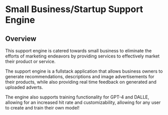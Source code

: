 # Small Business/Startup Support Engine

## Overview

This support engine is catered towards small business to eliminate the efforts of marketing endeavors by providing services to effectively market their product or service.

The support engine is a fullstack application that allows business owners to generate recommendations, descriptions and image advertisements for their products, while also providing real time feedback on generated and uploaded adverts.

The engine also supports training functionality for GPT-4 and DALLE, allowing for an increased hit rate and customizability, allowing for any user to create and train their own model!


